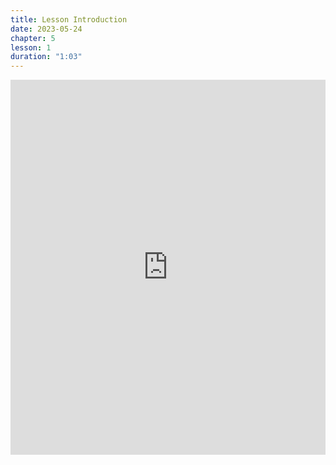 ```yaml
---
title: Lesson Introduction
date: 2023-05-24
chapter: 5
lesson: 1
duration: "1:03"
---
```

<iframe width="100%" height="600" src="https://www.youtube.com/embed/wFTzbGowRM4" title="Lesson Introduction" frameborder="0" allow="accelerometer; autoplay; clipboard-write; encrypted-media; gyroscope; picture-in-picture" allowfullscreen></iframe>

